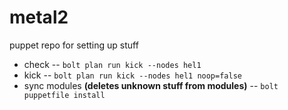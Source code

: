# metal2
puppet repo for setting up stuff

- check -- `bolt plan run kick --nodes hel1`
- kick -- `bolt plan run kick --nodes hel1 noop=false`
- sync modules **(deletes unknown stuff from modules)** -- `bolt puppetfile install`
